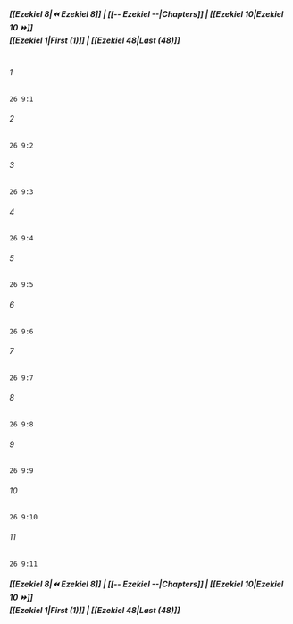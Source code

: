 
##### **[[Ezekiel 8|⏪ Ezekiel 8]] | [[-- Ezekiel --|Chapters]] | [[Ezekiel 10|Ezekiel 10 ⏩]]**<br>**[[Ezekiel 1|First (1)]] | [[Ezekiel 48|Last (48)]]**<br><br>

###### 1
``` verse
26 9:1
```
###### 2
``` verse
26 9:2
```
###### 3
``` verse
26 9:3
```
###### 4
``` verse
26 9:4
```
###### 5
``` verse
26 9:5
```
###### 6
``` verse
26 9:6
```
###### 7
``` verse
26 9:7
```
###### 8
``` verse
26 9:8
```
###### 9
``` verse
26 9:9
```
###### 10
``` verse
26 9:10
```
###### 11
``` verse
26 9:11
```

##### **[[Ezekiel 8|⏪ Ezekiel 8]] | [[-- Ezekiel --|Chapters]] | [[Ezekiel 10|Ezekiel 10 ⏩]]**<br>**[[Ezekiel 1|First (1)]] | [[Ezekiel 48|Last (48)]]**

